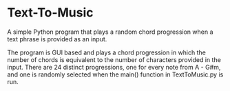 # Text-To-Music
A simple Python program that plays a random chord progression when a text phrase is provided as an input.

The program is GUI based and plays a chord progression in which the number of chords is equivalent to the number of characters provided in the input. There are 24 distinct progressions, one for every note from A - G#m, and one is randomly selected when the main() function in TextToMusic.py is run. 
